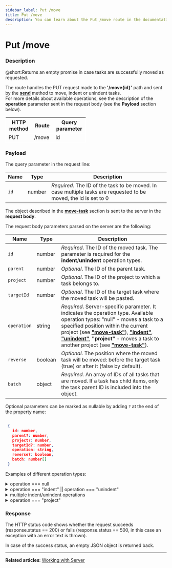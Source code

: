 ```yaml
---
sidebar_label: Put /move
title: Put /move
description: You can learn about the Put /move route in the documentation of the DHTMLX JavaScript To Do List library. Browse developer guides and API reference, try out code examples and live demos, and download a free 30-day evaluation version of DHTMLX To Do List.
---
```


# Put /move

### Description

@short:Returns an empty promise in case tasks are successfully moved as requested.

The route handles the PUT request made to the **'/move{id}'** path and sent by the [**send**](api/rest_api/methods/send_method.md) method to move, indent or unindent tasks.<br/>
For more details about available operations, see the description of the **operation** parameter sent in the request body (see the **Payload** section below). 

<table style="border: 1px solid white; border-collapse: collapse; width:50%">
<thead style="border: 1px solid white; border-collapse: collapse;">
<th style="width:25%">HTTP method</th>
<th style="width:25%">Route</th>
<th style="width:25%">Query parameter</th>
</thead>
<tbody style="border: 1px solid white; border-collapse: collapse">
<tr>
<td>PUT</td>
<td>/move</td>
<td>id</td>
</tr>
</tbody>
</table>


### Payload

The query parameter in the request line:

| Name       | Type        | Description |
| ----------- | ----------- | ----------- |
| `id`       |  number   | *Required*. The ID of the task to be moved. In case multiple tasks are requested to be moved, the id is set to 0|

The object described in the [**move-task**](api/events/movetask_event.md) section is sent to the server in the **request body**.

The request body parameters parsed on the server are the following:

| Name       | Type        | Description |
| ----------- | ----------- | ----------- |
| `id`| number|*Required*. The ID of the moved task. The parameter is required for the **indent**/**unindent** operation types.|
| `parent`       |  number   | *Optional*. The ID of the parent task.|
| `project`       |  number   | *Optional*. The ID of the project to which a task belongs to.|
| `targetId`       |  number   | *Optional*. The ID of the target task where the moved task will be pasted.|
| `operation`       |  string  | *Required*. Server-specific parameter. It indicates the operation type. Available operation types: "null" - moves a task to a specified position within the current project (see [**"move-task"**](api/methods/movetask_method.md)), [**"indent"**](api/methods/indenttask_method.md), [**"unindent"**](api/methods/unindenttask_method.md), **"project"** - moves a task to another project (see [**"move-task"**](api/methods/movetask_method.md)).|
| `reverse`       | boolean   | *Optional*. The position where the moved task will be moved: before the target task (true) or after it (false by default).|
| `batch`       |  object  | *Required*. An array of IDs of all tasks that are moved. If a task has child items, only the task parent ID is included into the object.|


Optional parameters can be marked as nullable by adding `?` at the end of the property name:

~~~json
 
 {
   id: number,
   parent?: number,
   project?: number,
   targetId?: number,
   operation: string,
   reverse?: boolean,
   batch: number[]
 }
~~~ 

Examples of different operation types:

<details>
  <summary>operation === null </summary>
  In case one task is moved within the current project, its ID is sent in the request line.<br/> 
  If multiple tasks are moved, the ID value in the request line is set to 0, and all tasks IDs are specified in the <b>batch</b> array. <br/>
  

  ~~~json
  {
    targetId: number,
    reverse: boolean,
    batch?: number[],
    operation?: string,
}
~~~
    
  </details>  

  <details>
  <summary>operation === "indent" || operation === "unindent" </summary>
  
  
   In case the request is sent for one <b>indent/unindent</b> operation, its ID is sent in the request line and other task parameters are sent in the request body as below:

~~~json

   {
    id: number,
    targetId: number,
    reverse: boolean,
    operation: string,
    parent?: number,
} 

~~~

  </details>
  

  <details>
  <summary>multiple indent/unindent operations</summary>
  In case the request is sent to indent or unindent multiple tasks, the ID value in the request line is set to 0, each task ID with other parameters are listed in the <b>opbatch</b> array of task objects.

Let's denote each operation object as the <b>Operation</b> object:

~~~json

   {
    id: number,
    targetId: number,
    reverse: boolean,
    operation: string,
    parent?: number,
} 


~~~

Now we can list each task parameters in the **opbatch** array of the <b>Operation</b> objects: 

~~~json
{
    opbatch: Operation[]
}
// where Operation is defined in the previous example

~~~

  </details>

<details>

<summary>operation === "project"</summary>
  In case one task is moved, its ID is sent in the request line.<br/> 
  If multiple tasks are moved to another project, the ID value in the request line is set to 0, and all tasks IDs are specified in the <b>batch</b> array.<br/> 
  If you move a task with child items, only the ID of its parent is specified in the <b>batch</b> array.<br/>
  
  The <b>project</b> parameter is the ID of a project where tasks are moved. 

~~~json
{
    project: number,
    operation: string,
    batch?: number[],
}

~~~

</details>

### Response

  
The HTTP status code shows whether the request succeeds (response.status == 200) or fails (response.status == 500, in this case an exception with an error text is thrown).

In case of the success status, an empty JSON object is returned back. 

---

**Related articles**: [Working with Server](guides/working_with_server.md)